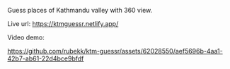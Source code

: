 Guess places of Kathmandu valley with 360 view.

Live url: https://ktmguessr.netlify.app/

Video demo:

https://github.com/rubekk/ktm-guessr/assets/62028550/aef5696b-4aa1-42b7-ab61-22d4bce9bfdf

